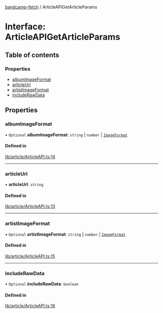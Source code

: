 [bandcamp-fetch](../README.md) / ArticleAPIGetArticleParams

# Interface: ArticleAPIGetArticleParams

## Table of contents

### Properties

- [albumImageFormat](ArticleAPIGetArticleParams.md#albumimageformat)
- [articleUrl](ArticleAPIGetArticleParams.md#articleurl)
- [artistImageFormat](ArticleAPIGetArticleParams.md#artistimageformat)
- [includeRawData](ArticleAPIGetArticleParams.md#includerawdata)

## Properties

### albumImageFormat

• `Optional` **albumImageFormat**: `string` \| `number` \| [`ImageFormat`](ImageFormat.md)

#### Defined in

[lib/article/ArticleAPI.ts:14](https://github.com/patrickkfkan/bandcamp-fetch/blob/eace49c/src/lib/article/ArticleAPI.ts#L14)

___

### articleUrl

• **articleUrl**: `string`

#### Defined in

[lib/article/ArticleAPI.ts:13](https://github.com/patrickkfkan/bandcamp-fetch/blob/eace49c/src/lib/article/ArticleAPI.ts#L13)

___

### artistImageFormat

• `Optional` **artistImageFormat**: `string` \| `number` \| [`ImageFormat`](ImageFormat.md)

#### Defined in

[lib/article/ArticleAPI.ts:15](https://github.com/patrickkfkan/bandcamp-fetch/blob/eace49c/src/lib/article/ArticleAPI.ts#L15)

___

### includeRawData

• `Optional` **includeRawData**: `boolean`

#### Defined in

[lib/article/ArticleAPI.ts:16](https://github.com/patrickkfkan/bandcamp-fetch/blob/eace49c/src/lib/article/ArticleAPI.ts#L16)
